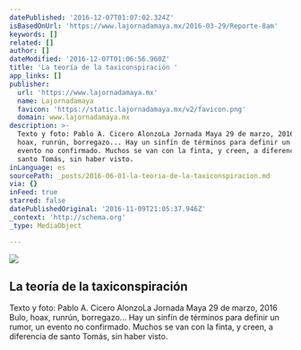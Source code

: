 ```yaml
---
datePublished: '2016-12-07T01:07:02.324Z'
isBasedOnUrl: 'https://www.lajornadamaya.mx/2016-03-29/Reporte-8am'
keywords: []
related: []
author: []
dateModified: '2016-12-07T01:06:56.960Z'
title: 'La teoría de la taxiconspiración '
app_links: []
publisher:
  url: 'https://www.lajornadamaya.mx'
  name: Lajornadamaya
  favicon: 'https://static.lajornadamaya.mx/v2/favicon.png'
  domain: www.lajornadamaya.mx
description: >-
  Texto y foto: Pablo A. Cicero AlonzoLa Jornada Maya 29 de marzo, 2016 Bulo,
  hoax, runrún, borregazo... Hay un sinfín de términos para definir un rumor, un
  evento no confirmado. Muchos se van con la finta, y creen, a diferencia de
  santo Tomás, sin haber visto.
inLanguage: es
sourcePath: _posts/2016-06-01-la-teoria-de-la-taxiconspiracion.md
via: {}
inFeed: true
starred: false
datePublishedOriginal: '2016-11-09T21:05:37.946Z'
_context: 'http://schema.org'
_type: MediaObject

---
```

<article style=""><img src="https://s3-us-west-2.amazonaws.com/the-grid-img/p/3a1b81b1b09970f08b6e77f2e7f00698ac92f3f7.jpg" /><h1>La teoría de la taxiconspiración </h1><p>Texto y foto: Pablo A. Cicero AlonzoLa Jornada Maya 29 de marzo, 2016 Bulo, hoax, runrún, borregazo... Hay un sinfín de términos para definir un rumor, un evento no confirmado. Muchos se van con la finta, y creen, a diferencia de santo Tomás, sin haber visto.</p></article>